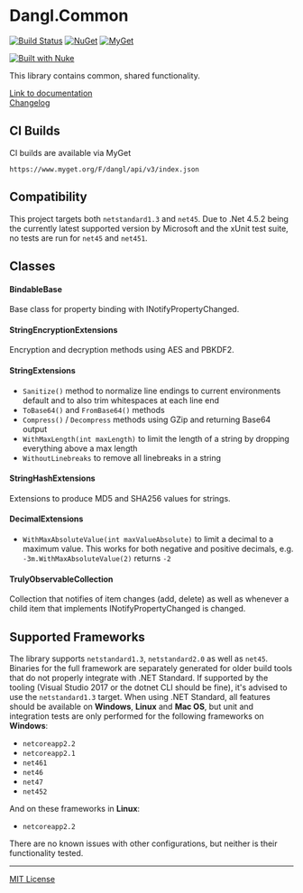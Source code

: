 # Dangl.Common
[![Build Status](https://jenkins.dangl.me/buildStatus/icon?job=Dangl.Common/dev)](https://jenkins.dangl.me/job/Dangl.Common/job/dev/)
[![NuGet](https://img.shields.io/nuget/v/Dangl.Common.svg)](https://www.nuget.org/packages/Dangl.Common)
[![MyGet](https://img.shields.io/myget/dangl/v/Dangl.Common.svg)]()

[![Built with Nuke](http://nuke.build/rounded)](https://www.nuke.build)  

This library contains common, shared functionality.

[Link to documentation](https://docs.dangl-it.com/Projects/Dangl.Common)  
[Changelog](./CHANGELOG.md)  

## CI Builds

CI builds are available via MyGet

    https://www.myget.org/F/dangl/api/v3/index.json

## Compatibility

This project targets both `netstandard1.3` and `net45`. Due to .Net 4.5.2 being the currently latest supported version
by Microsoft and the xUnit test suite, no tests are run for `net45` and `net451`.

## Classes

#### BindableBase
Base class for property binding with INotifyPropertyChanged.

#### StringEncryptionExtensions
Encryption and decryption methods using AES and PBKDF2.

#### StringExtensions
* `Sanitize()` method to normalize line endings to current environments default and to also trim whitespaces at each line end
* `ToBase64()` and `FromBase64()` methods
* `Compress()` / `Decompress` methods using GZip and returning Base64 output
* `WithMaxLength(int maxLength)` to limit the length of a string by dropping everything above a max length
* `WithoutLinebreaks` to remove all linebreaks in a string

#### StringHashExtensions
Extensions to produce MD5 and SHA256 values for strings.

#### DecimalExtensions
* `WithMaxAbsoluteValue(int maxValueAbsolute)` to limit a decimal to a maximum value. This works for both negative and positive decimals, e.g. `-3m.WithMaxAbsoluteValue(2)` returns `-2`

#### TrulyObservableCollection

Collection that notifies of item changes (add, delete) as well as whenever a child item that implements INotifyPropertyChanged is changed.

## Supported Frameworks

The library supports `netstandard1.3`, `netstandard2.0` as well as `net45`. Binaries for the full framework are separately generated for older build tools that do not properly integrate with .NET Standard.
If supported by the tooling (Visual Studio 2017 or the dotnet CLI should be fine), it's advised to use the `netstandard1.3` target.
When using .NET Standard, all features should be available on **Windows**, **Linux** and **Mac OS**, but unit and integration tests are only performed for the following frameworks on **Windows**:
  - `netcoreapp2.2`
  - `netcoreapp2.1`
  - `net461`
  - `net46`
  - `net47`
  - `net452`

And on these frameworks in **Linux**:
  - `netcoreapp2.2`

There are no known issues with other configurations, but neither is their functionality tested.

---

[MIT License](LICENSE.md)
